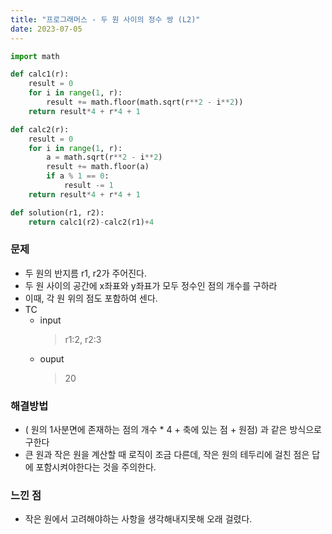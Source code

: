 ```yaml
---
title: "프로그래머스 - 두 원 사이의 정수 쌍 (L2)"
date: 2023-07-05
---
```


```python
import math

def calc1(r):
    result = 0
    for i in range(1, r):
        result += math.floor(math.sqrt(r**2 - i**2))
    return result*4 + r*4 + 1

def calc2(r):
    result = 0
    for i in range(1, r):
        a = math.sqrt(r**2 - i**2)
        result += math.floor(a)
        if a % 1 == 0:
            result -= 1
    return result*4 + r*4 + 1

def solution(r1, r2):
    return calc1(r2)-calc2(r1)+4
```

### 문제

- 두 원의 반지름 r1, r2가 주어진다.
- 두 원 사이의 공간에 x좌표와 y좌표가 모두 정수인 점의 개수를 구하라
- 이때, 각 원 위의 점도 포함하여 센다.
- TC
  - input
    > r1:2, r2:3
  - ouput
    > 20

### 해결방법

- ( 원의 1사분면에 존재하는 점의 개수 \* 4 + 축에 있는 점 + 원점) 과 같은 방식으로 구한다
- 큰 원과 작은 원을 계산할 때 로직이 조금 다른데, 작은 원의 테두리에 걸친 점은 답에 포함시켜야한다는 것을 주의한다.

### 느낀 점

- 작은 원에서 고려해야하는 사항을 생각해내지못해 오래 걸렸다.
